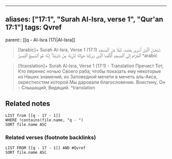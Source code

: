 
---
aliases: ["17:1", "Surah Al-Isra, verse 1", "Qur'an 17:1"]
tags: Qvref
---

parent:: [[q - Al-Isra (17)|Al-Isra]]

> [!arabic]+ Surah Al-Isra, Verse 1 (17:1)
> <span class="quran-arabic"> سُبْحَـٰنَ ٱلَّذِىٓ أَسْرَىٰ بِعَبْدِهِۦ لَيْلًا مِّنَ ٱلْمَسْجِدِ ٱلْحَرَامِ إِلَى ٱلْمَسْجِدِ ٱلْأَقْصَا ٱلَّذِى بَـٰرَكْنَا حَوْلَهُۥ لِنُرِيَهُۥ مِنْ ءَايَـٰتِنَآ ۚ إِنَّهُۥ هُوَ ٱلسَّمِيعُ ٱلْبَصِيرُ</span>
^arabic

> [!translation]+ Surah Al-Isra, Verse 1 (17:1) - Translation
> Пречист Тот, Кто перенес ночью Своего раба, чтобы показать ему некоторые из Наших знамений, из Заповедной мечети в мечеть аль-Акса, окрестностям которой Мы даровали благословение. Воистину, Он - Слышащий, Видящий.
^translation



## Related notes
```dataview
LIST from [[q - 17 - 1]]
WHERE !contains(file.name, "q - ")
SORT file.name ASC
```

### Related verses (footnote backlinks)
```dataview
LIST FROM [[q - 17 - 1]] AND #Qvref
SORT file.name ASC
```

